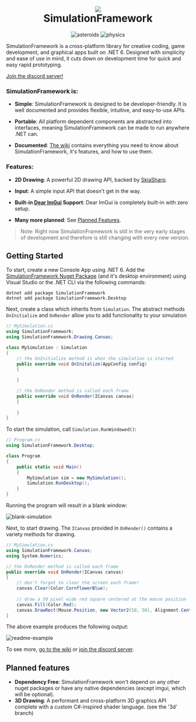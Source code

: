 <h1 align="center">
<img src="https://raw.githubusercontent.com/Redninja106/simulationframework/master/assets/logo-128x128.png"/>
<br>SimulationFramework</br>
</h1>

<div align="center">

![asteroids](https://user-images.githubusercontent.com/45476006/187408130-aaf81b10-f940-4eea-88da-e610c8db31af.gif) ![physics](https://user-images.githubusercontent.com/45476006/187408134-6199d6f9-32cc-434f-8331-7000373f9bad.gif)

</div>

SimulationFramework is a cross-platform library for creative coding, game development, and graphical apps built on .NET 6. Designed with simplicity and ease of use in mind, it cuts down on development time for quick and easy rapid prototyping. 

[Join the discord server!](https://discord.gg/V4X2vTvV2G)

### SimulationFramework is:

- **Simple**: SimulationFramework is designed to be developer-friendly. It is well documented and provides flexible, intuitive, and easy-to-use APIs. 

- **Portable**: All platform dependent components are abstracted into interfaces, meaning SimulationFramework can be made to run anywhere .NET can.

- **Documented**: [The wiki](https://github.com/Redninja106/simulationframework/wiki) contains everything you need to know about SimulationFramework, it's features, and how to use them.


### Features:

- **2D Drawing**: A powerful 2D drawing API, backed by [SkiaSharp](https://github.com/mono/SkiaSharp).

- **Input**: A simple input API that doesn't get in the way.

- **Built-in [Dear ImGui](https://github.com/ocornut/imgui) Support**: Dear ImGui is completely built-in with zero setup.

- **Many more planned**: See [Planned Features](https://github.com/Redninja106/simulationframework#planned-features).

> Note: Right now SimulationFramework is still in the very early stages of development and therefore is still changing with every new version.


## Getting Started

To start, create a new Console App using .NET 6. Add the [SimulationFramework Nuget Package](https://www.nuget.org/packages/SimulationFramework/) (and it's desktop environment) using Visual Studio or the .NET CLI via the following commands:
```
dotnet add package SimulationFramework
dotnet add package SimulationFramework.Desktop
```

Next, create a class which inherits from `Simulation`. The abstract methods `OnInitialize` and `OnRender` allow you to add functionality to your simulation
```cs
// MySimulation.cs
using SimulationFramework;
using SimulationFramework.Drawing.Canvas;

class MySimulation : Simulation
{
    // the OnInitialize method is when the simulation is started
    public override void OnInitalize(AppConfig config)
    {
        
    }

    // the OnRender method is called each frame
    public override void OnRender(ICanvas canvas)
    {
        
    }
}
```

To start the simulation, call `Simulation.RunWindowed()`:

```cs
// Program.cs
using SimulationFramework.Desktop;

class Program 
{
    public static void Main()
    {
        MySimulation sim = new MySimulation();
        Simulation.RunDesktop();
    }
}
```
Running the program will result in a blank window:

![blank-simulation](https://user-images.githubusercontent.com/45476006/187407294-3034a4f5-23c0-44ab-893e-83bacdaa372d.png)

Next, to start drawing. The `ICanvas` provided in `OnRender()` contains a variety methods for drawing.

```cs
// MySimulation.cs
using SimulationFramework.Canvas;
using System.Numerics;

// the OnRender method is called each frame
public override void OnRender(ICanvas canvas)
{
    // don't forget to clear the screen each frame!
    canvas.Clear(Color.CornflowerBlue); 
    
    // draw a 50 pixel wide red square centered at the mouse position
    canvas.Fill(Color.Red);
    canvas.DrawRect(Mouse.Position, new Vector2(50, 50), Alignment.Center); 
}
```

The above example produces the following output:

![readme-example](https://user-images.githubusercontent.com/45476006/187396823-f0c7bcbc-8884-4bf2-8b57-0695bf14ecd8.gif)

To see more, [go to the wiki](https://github.com/Redninja106/simulationframework/wiki) or [join the discord server](https://discord.gg/V4X2vTvV2G).

## Planned features
- **Dependency Free**: SimulationFramework won't depend on any other nuget packages or have any native dependencies (except imgui, which will be optional).
- **3D Drawing**: A performant and cross-platform 3D graphics API complete with a custom C#-inspired shader language. (see the '3d' branch)
